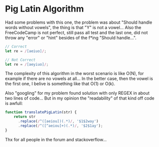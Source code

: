 Pig Latin Algorithm
===================

Had some problems with this one, the problem was about "Should handle words without vowels", the thing is that "Y" is not a vowel... Also the FreeCodeCamp is not perfect, still pass all test and the last one, did not throw any "error" or "hint" besides of the f*ing "Should handle...".

```javascript
// Correct
let re = /[aeiuo]/;

// Not Correct
let re = /[aeyiuo]/;
```

The complexity of this algorithm in the worst scenario is like O(N), for example if there are no vowels at all... In the better case, then the vowel is the first one, I belive is something like that O(1) or O(k).

Also "googling" for my problem found solution with only REGEX in about two lines of code... But in my opinion the "readability" of that kind off code is awfull:

```javascript
function translatePigLatin(str) {
    return str
      .replace(/^([aeiou])(.*)/, '$1$2way')
      .replace(/^([^aeiou]+)(.*)/, '$2$1ay');
}
```

Thx for all people in the forum and stackoverflow...